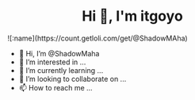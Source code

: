 <h1 align="center">Hi 👋, I'm itgoyo</h1>
![:name](https://count.getloli.com/get/@ShadowMAha)

- 👋 Hi, I’m @ShadowMaha
- 👀 I’m interested in ...
- 🌱 I’m currently learning ...
- 💞️ I’m looking to collaborate on ...
- 📫 How to reach me ...

<!---
ShadowMaha/ShadowMaha is a ✨ special ✨ repository because its `README.md` (this file) appears on your GitHub profile.
You can click the Preview link to take a look at your changes.
--->
